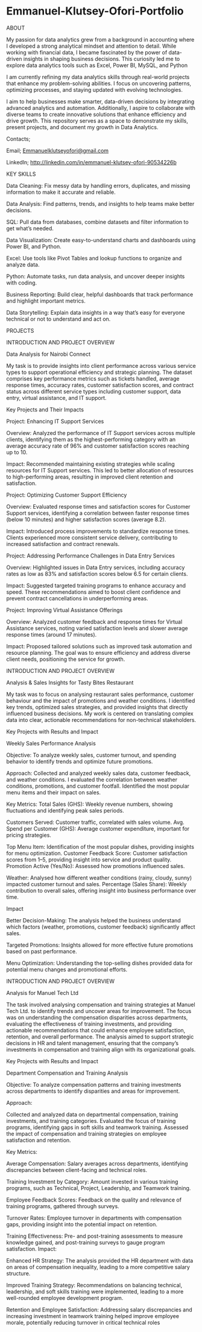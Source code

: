 # Emmanuel-Klutsey-Ofori-Portfolio
ABOUT

My passion for data analytics grew from a background in accounting where I developed a strong analytical mindset and attention to detail. While working with financial data, I became fascinated by the power of data-driven insights in shaping business decisions. This curiosity led me to explore data analytics tools such as Excel, Power BI, MySQL, and Python

I am currently refining my data analytics skills through real-world projects that enhance my problem-solving abilities. I focus on uncovering patterns, optimizing processes, and staying updated with evolving technologies.

I aim to help businesses make smarter, data-driven decisions by integrating advanced analytics and automation. Additionally, I aspire to collaborate with diverse teams to create innovative solutions that enhance efficiency and drive growth.
This repository serves as a space to demonstrate my skills, present projects, and document my growth in Data Analytics.

Contacts;

Email; Emmanuelklutseyofori@gmail.com

Linkedln; http://linkedin.com/in/emmanuel-klutsey-ofori-90534226b

KEY SKILLS

Data Cleaning: Fix messy data by handling errors, duplicates, and missing information to make it accurate and reliable.

Data Analysis: Find patterns, trends, and insights to help teams make better decisions.

SQL: Pull data from databases, combine datasets and filter information to get what’s needed.

Data Visualization: Create easy-to-understand charts and dashboards using Power BI, and Python.

Excel: Use tools like Pivot Tables and lookup functions to organize and analyze data.

Python: Automate tasks, run data analysis, and uncover deeper insights with coding.

Business Reporting: Build clear, helpful dashboards that track performance and highlight important metrics.

Data Storytelling: Explain data insights in a way that’s easy for everyone technical or not to understand and act on.








PROJECTS

INTRODUCTION AND PROJECT OVERVIEW

 
Data Analysis for Nairobi Connect

My task is to provide insights into client performance across various service types to support operational efficiency and strategic planning.
The dataset comprises key performance metrics such as tickets handled, average response times, accuracy rates, customer satisfaction scores, and contract status across different service types including customer support, data entry, virtual assistance, and IT support.

Key Projects and Their Impacts

Project: Enhancing IT Support Services

Overview: Analyzed the performance of IT Support services across multiple clients, identifying them as the highest-performing category with an average accuracy rate of 96% and customer satisfaction scores reaching up to 10.

Impact: Recommended maintaining existing strategies while scaling resources for IT Support services. This led to better allocation of resources to high-performing areas, resulting in improved client retention and satisfaction.

Project: Optimizing Customer Support Efficiency

Overview: Evaluated response times and satisfaction scores for Customer Support services, identifying a correlation between faster response times (below 10 minutes) and higher satisfaction scores (average 8.2).

Impact: Introduced process improvements to standardize response times. Clients experienced more consistent service delivery, contributing to increased satisfaction and contract renewals.

Project: Addressing Performance Challenges in Data Entry Services

Overview: Highlighted issues in Data Entry services, including accuracy rates as low as 83% and satisfaction scores below 6.5 for certain clients.

Impact: Suggested targeted training programs to enhance accuracy and speed. These recommendations aimed to boost client confidence and prevent contract cancellations in underperforming areas.

Project: Improving Virtual Assistance Offerings

Overview: Analyzed customer feedback and response times for Virtual Assistance services, noting varied satisfaction levels and slower average response times (around 17 minutes).

Impact: Proposed tailored solutions such as improved task automation and resource planning. The goal was to ensure efficiency and address diverse client needs, positioning the service for growth.






INTRODUCTION AND PROJECT OVERVIEW
 
Analysis & Sales Insights for Tasty Bites Restaurant

My task was to focus on analysing restaurant sales performance, customer behaviour and the impact of promotions and weather conditions. I identified key trends, optimized sales strategies, and provided insights that directly influenced business decisions. My work is centered on translating complex data into clear, actionable recommendations for non-technical stakeholders.

Key Projects with Results and Impact

Weekly Sales Performance Analysis

Objective: To analyze weekly sales, customer turnout, and spending behavior to identify trends and optimize future promotions.

Approach: Collected and analyzed weekly sales data, customer feedback, and weather conditions.
I evaluated the correlation between weather conditions, promotions, and customer footfall.
Identified the most popular menu items and their impact on sales.

Key Metrics: Total Sales (GHS): Weekly revenue numbers, showing fluctuations and identifying peak sales periods.

Customers Served: Customer traffic, correlated with sales volume.
Avg. Spend per Customer (GHS): Average customer expenditure, important for pricing strategies.

Top Menu Item: Identification of the most popular dishes, providing insights for menu optimization.
Customer Feedback Score: Customer satisfaction scores from 1–5, providing insight into service and product quality.
Promotion Active (Yes/No): Assessed how promotions influenced sales.

Weather: Analysed how different weather conditions (rainy, cloudy, sunny) impacted customer turnout and sales.
Percentage (Sales Share): Weekly contribution to overall sales, offering insight into business performance over time.

Impact

Better Decision-Making: The analysis helped the business understand which factors (weather, promotions, customer feedback) significantly affect sales.

Targeted Promotions: Insights allowed for more effective future promotions based on past performance.

Menu Optimization: Understanding the top-selling dishes provided data for potential menu changes and promotional efforts.




                             



INTRODUCTION AND PROJECT OVERVIEW

Analysis for Manuel Tech Ltd 

The task involved analysing compensation and training strategies at Manuel Tech Ltd. to identify trends and uncover areas for improvement. The focus was on understanding the compensation disparities across departments, evaluating the effectiveness of training investments, and providing actionable recommendations that could enhance employee satisfaction, retention, and overall performance. The analysis aimed to support strategic decisions in HR and talent management, ensuring that the company’s investments in compensation and training align with its organizational goals.

Key Projects with Results and Impact

Department Compensation and Training Analysis

Objective: To analyze compensation patterns and training investments across departments to identify disparities and areas for improvement.

Approach:

Collected and analyzed data on departmental compensation, training investments, and training categories.
Evaluated the focus of training programs, identifying gaps in soft skills and teamwork training.
Assessed the impact of compensation and training strategies on employee satisfaction and retention.

Key Metrics:

Average Compensation: Salary averages across departments, identifying discrepancies between client-facing and technical roles.

Training Investment by Category: Amount invested in various training programs, such as Technical, Project, Leadership, and Teamwork training.

Employee Feedback Scores: Feedback on the quality and relevance of training programs, gathered through surveys.

Turnover Rates: Employee turnover in departments with compensation gaps, providing insight into the potential impact on retention.

Training Effectiveness: Pre- and post-training assessments to measure knowledge gained, and post-training surveys to gauge program satisfaction.
Impact:

Enhanced HR Strategy: The analysis provided the HR department with data on areas of compensation inequality, leading to a more competitive salary structure.

Improved Training Strategy: Recommendations on balancing technical, leadership, and soft skills training were implemented, leading to a more well-rounded employee development program.

Retention and Employee Satisfaction: Addressing salary discrepancies and increasing investment in teamwork training helped improve employee morale, potentially reducing turnover in critical technical roles


